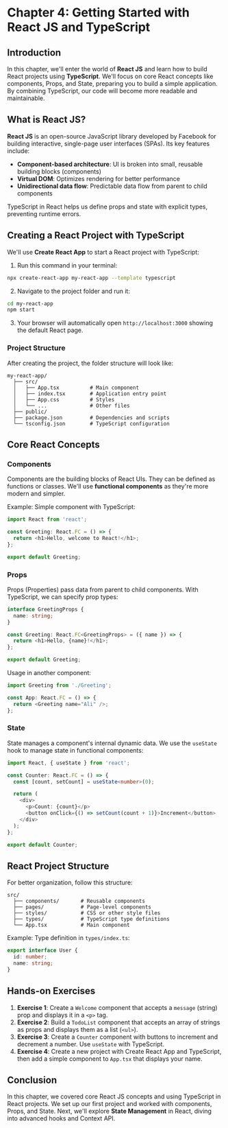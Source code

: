 # Chapter 4: Getting Started with React JS and TypeScript

## Introduction
In this chapter, we'll enter the world of **React JS** and learn how to build React projects using **TypeScript**. We'll focus on core React concepts like components, Props, and State, preparing you to build a simple application. By combining TypeScript, our code will become more readable and maintainable.

## What is React JS?
**React JS** is an open-source JavaScript library developed by Facebook for building interactive, single-page user interfaces (SPAs). Its key features include:
- **Component-based architecture**: UI is broken into small, reusable building blocks (components)
- **Virtual DOM**: Optimizes rendering for better performance
- **Unidirectional data flow**: Predictable data flow from parent to child components

TypeScript in React helps us define props and state with explicit types, preventing runtime errors.

## Creating a React Project with TypeScript
We'll use **Create React App** to start a React project with TypeScript:
1. Run this command in your terminal:
```bash
npx create-react-app my-react-app --template typescript
```
2. Navigate to the project folder and run it:
```bash
cd my-react-app
npm start
```
3. Your browser will automatically open `http://localhost:3000` showing the default React page.

### Project Structure
After creating the project, the folder structure will look like:
```
my-react-app/
  ├── src/
  │   ├── App.tsx          # Main component
  │   ├── index.tsx        # Application entry point
  │   ├── App.css          # Styles
  │   └── ...              # Other files
  ├── public/
  ├── package.json         # Dependencies and scripts
  └── tsconfig.json        # TypeScript configuration
```

## Core React Concepts
### Components
Components are the building blocks of React UIs. They can be defined as functions or classes. We'll use **functional components** as they're more modern and simpler.

Example: Simple component with TypeScript:
```typescript
import React from 'react';

const Greeting: React.FC = () => {
  return <h1>Hello, welcome to React!</h1>;
};

export default Greeting;
```

### Props
Props (Properties) pass data from parent to child components. With TypeScript, we can specify prop types:
```typescript
interface GreetingProps {
  name: string;
}

const Greeting: React.FC<GreetingProps> = ({ name }) => {
  return <h1>Hello, {name}!</h1>;
};

export default Greeting;
```
Usage in another component:
```typescript
import Greeting from './Greeting';

const App: React.FC = () => {
  return <Greeting name="Ali" />;
};
```

### State
State manages a component's internal dynamic data. We use the `useState` hook to manage state in functional components:
```typescript
import React, { useState } from 'react';

const Counter: React.FC = () => {
  const [count, setCount] = useState<number>(0);

  return (
    <div>
      <p>Count: {count}</p>
      <button onClick={() => setCount(count + 1)}>Increment</button>
    </div>
  );
};

export default Counter;
```

## React Project Structure
For better organization, follow this structure:
```
src/
  ├── components/       # Reusable components
  ├── pages/            # Page-level components
  ├── styles/           # CSS or other style files
  ├── types/            # TypeScript type definitions
  └── App.tsx           # Main component
```

Example: Type definition in `types/index.ts`:
```typescript
export interface User {
  id: number;
  name: string;
}
```

## Hands-on Exercises
1. **Exercise 1**: Create a `Welcome` component that accepts a `message` (string) prop and displays it in a `<p>` tag.
2. **Exercise 2**: Build a `TodoList` component that accepts an array of strings as props and displays them as a list (`<ul>`).
3. **Exercise 3**: Create a `Counter` component with buttons to increment and decrement a number. Use `useState` with TypeScript.
4. **Exercise 4**: Create a new project with Create React App and TypeScript, then add a simple component to `App.tsx` that displays your name.

## Conclusion
In this chapter, we covered core React JS concepts and using TypeScript in React projects. We set up our first project and worked with components, Props, and State. Next, we'll explore **State Management** in React, diving into advanced hooks and Context API.